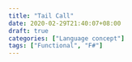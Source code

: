 ```yaml
---
title: "Tail Call"
date: 2020-02-29T21:40:07+08:00
draft: true
categories: ["Language concept"]
tags: ["Functional", "F#"]
---
```

